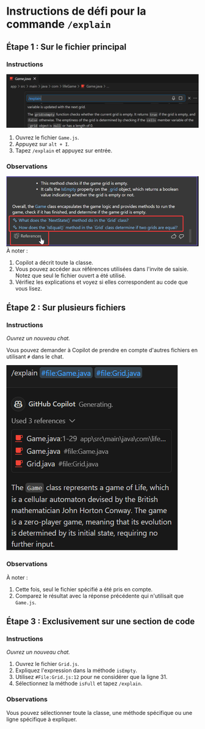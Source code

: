 # Instructions de défi pour la commande `/explain`
## Étape 1 : Sur le fichier principal
### Instructions
![texte alternatif](images/image-1.png)
1. Ouvrez le fichier `Game.js`.
2. Appuyez sur `alt + I`.
3. Tapez `/explain` et appuyez sur entrée.

### Observations
![texte alternatif](images/image-2.png)
À noter :
1. Copilot a décrit toute la classe.
2. Vous pouvez accéder aux références utilisées dans l'invite de saisie. Notez que seul le fichier ouvert a été utilisé.
3. Vérifiez les explications et voyez si elles correspondent au code que vous lisez.

## Étape 2 : Sur plusieurs fichiers
### Instructions

*Ouvrez un nouveau chat.*

Vous pouvez demander à Copilot de prendre en compte d'autres fichiers en utilisant `#` dans le chat.

![texte alternatif](images/image-3.png)

### Observations

À noter :
1. Cette fois, seul le fichier spécifié a été pris en compte.
2. Comparez le résultat avec la réponse précédente qui n'utilisait que `Game.js`.

## Étape 3 : Exclusivement sur une section de code
### Instructions
*Ouvrez un nouveau chat.*
1. Ouvrez le fichier `Grid.js`.
2. Expliquez l'expression dans la méthode `isEmpty`.
3. Utilisez `#File:Grid.js:12` pour ne considérer que la ligne 31.
4. Sélectionnez la méthode `isFull` et tapez `/explain`.

### Observations

Vous pouvez sélectionner toute la classe, une méthode spécifique ou une ligne spécifique à expliquer.
